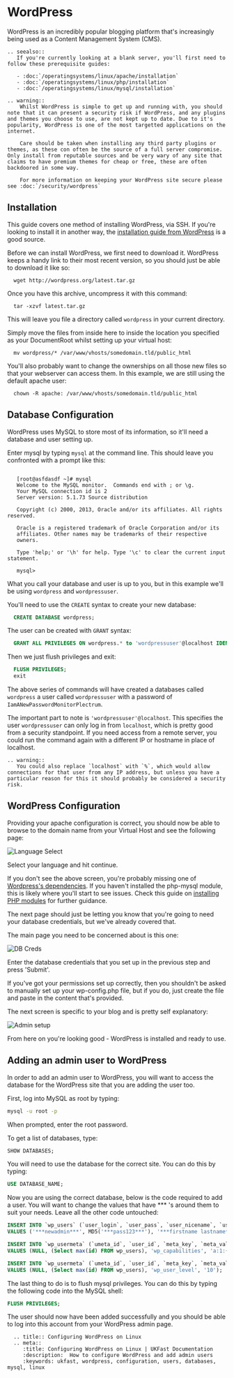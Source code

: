 # WordPress

WordPress is an incredibly popular blogging platform that's increasingly being used as a Content Management System (CMS).

```eval_rst
.. seealso::
   If you're currently looking at a blank server, you'll first need to follow these prerequisite guides:

   - :doc:`/operatingsystems/linux/apache/installation`
   - :doc:`/operatingsystems/linux/php/installation`
   - :doc:`/operatingsystems/linux/mysql/installation`

```

```eval_rst
.. warning::
    Whilst WordPress is simple to get up and running with, you should note that it can present a security risk if WordPress, and any plugins and themes you choose to use, are not kept up to date. Due to it's popularity, WordPress is one of the most targetted applications on the internet.

    Care should be taken when installing any third party plugins or themes, as these con often be the source of a full server compromise. Only install from reputable sources and be very wary of any site that claims to have premium themes for cheap or free, these are often backdoored in some way.

    For more information on keeping your WordPress site secure please see :doc:`/security/wordpress`
```

## Installation

This guide covers one method of installing WordPress, via SSH. If you're looking to install it in another way, the [installation guide from WordPress](http://codex.wordpress.org/Installing_WordPress) is a good source.

Before we can install WordPress, we first need to download it. WordPress keeps a handy link to their most recent version, so you should just be able to download it like so:

```console
  wget http://wordpress.org/latest.tar.gz
```

Once you have this archive, uncompress it with this command:

```console
  tar -xzvf latest.tar.gz
```

This will leave you file a directory called `wordpress` in your current directory.

Simply move the files from inside here to inside the location you specified as your DocumentRoot whilst setting up your virtual host:

```console
  mv wordpress/* /var/www/vhosts/somedomain.tld/public_html
```

You'll also probably want to change the ownerships on all those new files so that your webserver can access them. In this example, we are still using the default apache user:

```console
  chown -R apache: /var/www/vhosts/somedomain.tld/public_html
```

## Database Configuration

WordPress uses MySQL to store most of its information, so it'll need a database and user setting up.

Enter mysql by typing `mysql` at the command line. This should leave you confronted with a prompt like this:

```console

   [root@asfdasdf ~]# mysql  
   Welcome to the MySQL monitor.  Commands end with ; or \g.
   Your MySQL connection id is 2
   Server version: 5.1.73 Source distribution

   Copyright (c) 2000, 2013, Oracle and/or its affiliates. All rights reserved.

   Oracle is a registered trademark of Oracle Corporation and/or its
   affiliates. Other names may be trademarks of their respective
   owners.

   Type 'help;' or '\h' for help. Type '\c' to clear the current input statement.

   mysql>
```

What you call your database and user is up to you, but in this example we'll be using `wordpress` and `wordpressuser`.

You'll need to use the `CREATE` syntax to create your new database:

```sql
  CREATE DATABASE wordpress;
```

The user can be created with `GRANT` syntax:

```sql
  GRANT ALL PRIVILEGES ON wordpress.* to 'wordpressuser'@localhost IDENTIFIED BY 'IamANewPasswordMonitorPlectrum';
```

Then we just flush privileges and exit:

```sql
  FLUSH PRIVILEGES;
  exit
```

The above series of commands will have created a databases called `wordpress` a user called `wordpressuser` with a password of `IamANewPasswordMonitorPlectrum`.

The important part to note is `'wordpressuser'@localhost`. This specifies the user `wordpressuser` can only log in from `localhost`, which is pretty good from a security standpoint. If you need access from a remote server, you could run the command again with a different IP or hostname in place of localhost.

```eval_rst
.. warning::
   You could also replace `localhost` with `%`, which would allow connections for that user from any IP address, but unless you have a particular reason for this it should probably be considered a security risk.
```

## WordPress Configuration

Providing your apache configuration is correct, you should now be able to browse to the domain name from your Virtual Host and see the following page:

![Language Select](files/wordpress1.png)

Select your language and hit continue.

If you don't see the above screen, you're probably missing one of [Wordpress's dependencies](https://wordpress.org/about/requirements/).  If you haven't installed the php-mysql module, this is likely where you'll start to see issues. Check this guide on [installing PHP modules](/operatingsystems/linux/php/moduleinstallation) for further guidance.

The next page should just be letting you know that you're going to need your database credentials, but we've already covered that.

The main page you need to be concerned about is this one:

![DB Creds](files/wordpress2.png)

Enter the database credentials that you set up in the previous step and press 'Submit'.

If you've got your permissions set up correctly, then you shouldn't be asked to manually set up your wp-config.php file, but if you do, just create the file and paste in the content that's provided.

The next screen is specific to your blog and is pretty self explanatory:

![Admin setup](files/wordpress3.png)

From here on you're looking good - WordPress is installed and ready to use.


## Adding an admin user to WordPress

In order to add an admin user to WordPress, you will want to access the database for the WordPress site that you are adding the user too.

First, log into MySQL as root by typing:

```bash
mysql -u root -p
```

When prompted, enter the root password.

To get a list of databases, type:

```sql
SHOW DATABASES;
```

You will need to use the database for the correct site. You can do this by typing:

```sql
USE DATABASE_NAME;
```


Now you are using the correct database, below is the code required to add a user. You will want to change the values that have *** 's around them to suit your needs. Leave all the other code untouched:

```sql
INSERT INTO `wp_users` (`user_login`, `user_pass`, `user_nicename`, `user_email`, `user_status`)
VALUES ('***newadmin***', MD5('***pass123***'), '***firstname lastname***', '***email@example.com***', '0');

INSERT INTO `wp_usermeta` (`umeta_id`, `user_id`, `meta_key`, `meta_value`)
VALUES (NULL, (Select max(id) FROM wp_users), 'wp_capabilities', 'a:1:{s:13:"administrator";s:1:"1";}');

INSERT INTO `wp_usermeta` (`umeta_id`, `user_id`, `meta_key`, `meta_value`)
VALUES (NULL, (Select max(id) FROM wp_users), 'wp_user_level', '10');
```

The last thing to do is to flush mysql privileges. You can do this by typing the following code into the MySQL shell:

```sql
FLUSH PRIVILEGES;
```

The user should now have been added successfully and you should be able to log into this account from your WordPress admin page.

```eval_rst
  .. title:: Configuring WordPress on Linux
  .. meta::
     :title: Configuring WordPress on Linux | UKFast Documentation
     :description:  How to configure WordPress and add admin users
     :keywords: ukfast, wordpress, configuration, users, databases, mysql, linux
